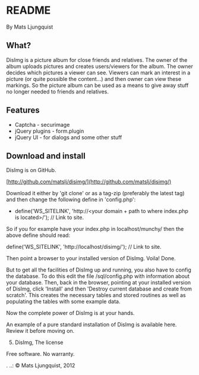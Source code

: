 # README
By Mats Ljungquist

## What?
DisImg is a picture album for close friends and relatives. The owner of the album uploads pictures
and creates users/viewers for the album. The owner decides which pictures a viewer can see.
Viewers can mark an interest in a picture (or quite possible the content...) and then owner
can view these markings. So the picture album can be used as a means to give away stuff
no longer needed to friends and relatives.

## Features
 * Captcha - securimage
 * jQuery plugins - form.plugin
 * jQuery UI - for dialogs and some other stuff

## Download and install
 
DisImg is on GitHub.
 
[http://github.com/matslj/disimg/](http://github.com/matslj/disimg/)
 
Download it either by 'git clone' or as a tag-zip (preferably the latest tag) and
then change the following define in 'config.php':

- define('WS_SITELINK',   'http://<your domain + path to where index.php is located>/'); // Link to site.

So if you for example have your index.php in localhost/munchy/ then the above define should read:

define('WS_SITELINK',   'http://localhost/disimg/'); // Link to site.

Then point a browser to your installed version of DisImg. Voila! Done.

But to get all the facilities of DisImg up and running, you also have to config the database. To do this
edit the file <your install directory>/sql/config.php with information about your database. Then,
back in the browser, pointing at your installed version of DisImg, click 'Install' and then
'Destroy current database and create from scratch'. This creates the necessary tables and stored routines as well
as populating the tables with some example data.

Now the complete power of DisImg is at your hands.
 
An example of a pure standard installation of DisImg is available here. Review it before moving
on.
 
5. DisImg, The license
 
Free software. No warranty.
 
 .
..: &copy; Mats Ljungquist, 2012